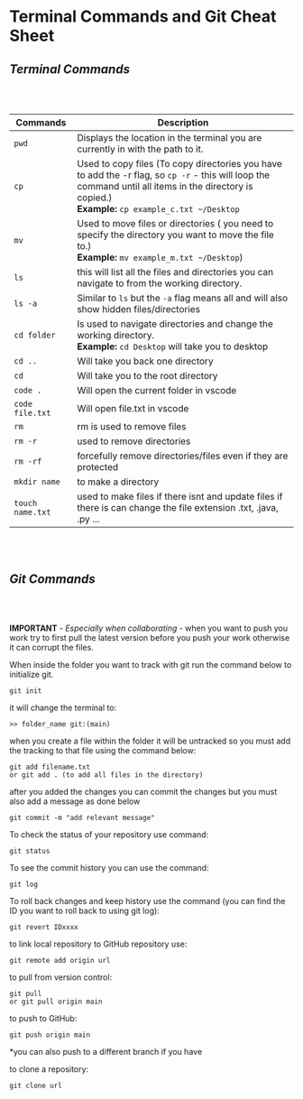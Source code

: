 # **Terminal Commands and Git Cheat Sheet**

## *Terminal Commands*

<br><br/>

| Commands    | Description |
| ----------- | ----------- |
| `pwd` | Displays the location in the terminal you are currently in with the path to it. |
| `cp` | Used to copy files (To copy directories you have to add the -r flag, so `cp -r` - this will loop the command until all items in the directory is copied.)<br> **Example:** `cp example_c.txt ~/Desktop` <br/>|
| `mv` | Used to move files or directories ( you need to specify the directory you want to move the file to.) <br> **Example:** `mv example_m.txt ~/Desktop`) <br/>|
| `ls` | this will list all the files and directories you can navigate to from the working directory.|
| `ls -a` | Similar to `ls` but the `-a` flag means all and will also show hidden files/directories |
| `cd folder` | Is used to navigate directories and change the working directory. <br> **Example:** `cd Desktop` will take you to desktop <br/> |  |
| `cd ..` | Will take you back one directory |
| `cd`  | Will take you to the root directory |
| `code .`  | Will open the current folder in vscode|
| `code file.txt`  | Will open file.txt in vscode|
| `rm` | rm is used to remove files|
| `rm -r`| used to remove directories|
| `rm -rf`| forcefully remove directories/files even if they are protected|
| `mkdir name`| to make a directory|
| `touch name.txt`| used to make files if there isnt and update files if there is can change the file extension .txt, .java, .py ...|


<br><br/>

## *Git Commands*

<br><br/>

**IMPORTANT** - *Especially when collaborating* -  when you want to push you work try to first pull the latest version before you push your work otherwise it can corrupt the files.

When inside the folder you want to track with git run the command below to initialize git.
```
git init
```
it will change the terminal to:
```
>> folder_name git:(main)
```
when you create a file within the folder it will be untracked so you must add the tracking to that file using the command below:
```
git add filename.txt
or git add . (to add all files in the directory)
```
after you added the changes you can commit the changes but you must also add a message as done below
```
git commit -m "add relevant message"
```
To check the status of your repository use command:
```
git status
```
To see the commit history you can use the command:
```
git log
```
To roll back changes and keep history use the command (you can find the ID you want to roll back to using git log):
```
git revert IDxxxx 
```

to link local repository to GitHub repository use:
```
git remote add origin url
```
to pull from version control:
```
git pull
or git pull origin main
```
to push to GitHub:
```
git push origin main
```
*you can also push to a different branch if you have 

to clone a repository:
``` 
git clone url
``` 



